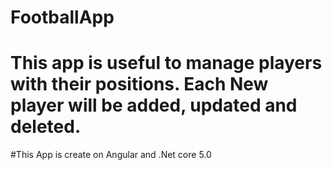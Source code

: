 # FootballApp
# This app is useful to manage players with their positions. Each New player will be added, updated and deleted.

#This App is create on Angular and .Net core 5.0
